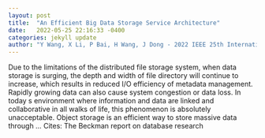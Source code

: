 ```yaml
---
layout: post
title:  "An Efficient Big Data Storage Service Architecture"
date:   2022-05-25 22:16:33 -0400
categories: jekyll update
author: "Y Wang, X Li, P Bai, H Wang, J Dong - 2022 IEEE 25th International Conference on …, 2022"
---
```

Due to the limitations of the distributed file storage system, when data storage is surging, the depth and width of file directory will continue to increase, which results in reduced I/O efficiency of metadata management. Rapidly growing data can also cause system congestion or data loss. In today s environment where information and data are linked and collaborative in all walks of life, this phenomenon is absolutely unacceptable. Object storage is an efficient way to store massive data through … Cites: ‪The Beckman report on database research‬